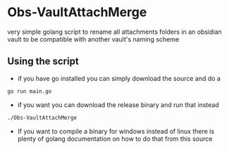 # Obs-VaultAttachMerge
very simple golang script to rename all attachments folders in an obsidian vault to be compatible with another vault's naming scheme

## Using the script
- if you have go installed you can simply download the source and do a
```sh
go run main.go
```

- if you want you can download the release binary and run that instead
```sh
./Obs-VaultAttachMerge
```

- If you want to compile a binary for windows instead of linux there is plenty of golang documentation on how to do that from this source
